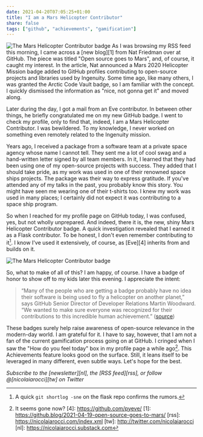 ```yaml
---
date: 2021-04-20T07:05:25+01:00
title: "I am a Mars Helicopter Contributor"
share: false
tags: ["github", "achievements", "gamification"]
---
```

![The Mars Helicopter Contributor badge](/images/mars-achievement.webp#right)
As I was browsing my RSS feed this morning, I came across a [new blog][1] from
Nat Friedman over at GitHub. The piece was titled "Open source goes to Mars",
and, of course, it caught my interest. In the article, Nat announced a Mars
2020 Helicopter Mission badge added to GitHub profiles contributing to
open-source projects and libraries used by Ingenuity. Some time ago, like many
others, I was granted the Arctic Code Vault badge, so I am familiar with the
concept. I quickly dismissed the information as "nice, not gonna get it" and
moved along.

Later during the day, I got a mail from an Eve contributor. In between other
things, he briefly congratulated me on my new GitHub badge. I went to check my
profile, only to find that, indeed, I am a Mars Helicopter Contributor. I was
bewildered. To my knowledge, I never worked on something even remotely related
to the Ingenuity mission. 

Years ago, I received a package from a software team at a private space agency
whose name I cannot tell. They sent me a lot of cool swag and a hand-written
letter signed by all team members. In it, I learned that they had been using
one of my open-source projects with success. They added that I should take
pride, as my work was used in one of their renowned space ships projects. The
package was their way to express gratitude. If you've attended any of my talks
in the past, you probably know this story. You might have seen me wearing one
of their t-shirts too. I knew my work was used in many places; I certainly did
not expect it was contributing to a space ship program.

So when I reached for my profile page on GitHub today, I was confused, yes, but
not wholly unprepared. And indeed, there it is, the new, shiny Mars Helicopter
Contributor badge. A quick investigation revealed that I earned it as a Flask
contributor. To be honest, I don't even remember contributing to it[^2]. I know
I've used it extensively, of course, as [Eve][4] inherits from and builds on it.

![The Mars Helicopter Contributor badge](/images/mars-profile-badge.png)

So, what to make of all of this? I am happy, of course. I have a badge of
honor to show off to my kids later this evening. I appreciate the intent:

> “Many of the people who are getting a badge probably have no idea their
> software is being used to fly a helicopter on another planet,” says GitHub
> Senior Director of Developer Relations Martin Woodward. “We wanted to make
> sure everyone was recognized for their contributions to this incredible human
> achievement.” ([source](https://github.com/readme/nasa-ingenuity-helicopter))

These badges surely help raise awareness of open-source relevance in the
modern-day world. I am grateful for it. I have to say, however, that I am not
a fan of the current gamification process going on at GitHub. I cringed when
I saw the "How do you feel today" box in my profile page a while ago[^3]. This
Achievements feature looks good on the surface. Still, it leans itself to be
leveraged in many different, even subtle ways. Let's hope for the best.


*Subscribe to the [newsletter][nl], the [RSS feed][rss], or follow @[nicolaiarocci][tw] on Twitter*

 [^2]: A quick `git shortlog -sne` on the flask repo confirms the rumors.
 [^3]: It seems gone now?
 [4]: https://github.com/pyeve/
 [1]: https://github.blog/2021-04-19-open-source-goes-to-mars/
 [rss]: https://nicolaiarocci.com/index.xml
 [tw]: http://twitter.com/nicolaiarocci
 [nl]: https://nicolaiarocci.substack.com
